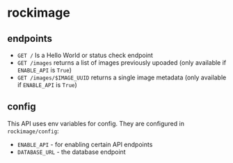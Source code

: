 # rockimage

## endpoints

- `GET /` Is a Hello World or status check endpoint
- `GET /images` returns a list of images previously upoaded (only available if `ENABLE_API` is `True`)
- `GET /images/$IMAGE_UUID` returns a single image metadata (only available if `ENABLE_API` is `True`)

## config

This API uses env variables for config. They are configured in `rockimage/config`:

- `ENABLE_API` - for enabling certain API endpoints
- `DATABASE_URL` - the database endpoint
